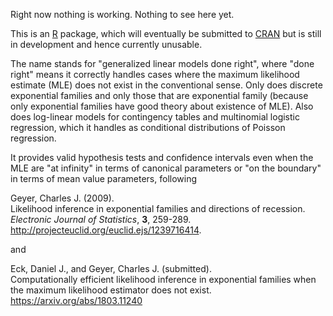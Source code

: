 Right now nothing is working.  Nothing to see here yet.

This is an [R](https://www.r-project.org/) package, which will eventually
be submitted to [CRAN](https://cran.r-project.org/) but is still in development
and hence currently unusable.

The name stands for "generalized linear models done right", where "done right"
means it correctly handles cases where the maximum likelihood estimate (MLE)
does not exist in the conventional sense.  Only does discrete exponential
families and only those that are exponential family (because only exponential
families have good theory about existence of MLE).  Also does log-linear
models for contingency tables and multinomial logistic regression, which
it handles as conditional distributions of Poisson regression.

It provides valid hypothesis tests and confidence intervals even when the
MLE are "at infinity" in terms of canonical parameters or "on the boundary"
in terms of mean value parameters, following

Geyer, Charles J. (2009).  
Likelihood inference in exponential families and directions of recession.  
*Electronic Journal of Statistics*, **3**, 259-289.  
http://projecteuclid.org/euclid.ejs/1239716414.

and

Eck, Daniel J., and Geyer, Charles J. (submitted).  
Computationally efficient likelihood inference
    in exponential families when the maximum likelihood estimator
    does not exist.  
https://arxiv.org/abs/1803.11240

